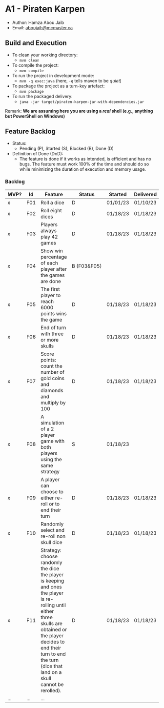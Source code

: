 # A1 - Piraten Karpen

  * Author: Hamza Abou Jaib
  * Email: aboujaih@mcmaster.ca

## Build and Execution

  * To clean your working directory:
    * `mvn clean`
  * To compile the project:
    * `mvn compile`
  * To run the project in development mode:
    * `mvn -q exec:java` (here, `-q` tells maven to be _quiet_)
  * To package the project as a turn-key artefact:
    * `mvn package`
  * To run the packaged delivery:
    * `java -jar target/piraten-karpen-jar-with-dependencies.jar` 

Remark: **We are assuming here you are using a _real_ shell (e.g., anything but PowerShell on Windows)**

## Feature Backlog

 * Status: 
   * Pending (P), Started (S), Blocked (B), Done (D)
 * Definition of Done (DoD):
   * The feature is done if it works as intended, is efficient and has no bugs. The feature must work 100% of the time and should do so while minimizing the duration of execution and memory usage.

### Backlog

| MVP? | Id  | Feature                                                                                                                                                                                                                                   | Status           | Started  | Delivered |
|------|-----|-------------------------------------------------------------------------------------------------------------------------------------------------------------------------------------------------------------------------------------------|------------------|----------|-----------|
| x    | F01 | Roll a dice                                                                                                                                                                                                                               | D                | 01/01/23 | 01/10/23  |
| x    | F02 | Roll eight dices                                                                                                                                                                                                                          | D                | 01/18/23 | 01/18/23  |
| x    | F03 | Players always play 42 games                                                                                                                                                                                                              | D                | 01/18/23 | 01/18/23  |
| x    | F04 | Show win percentage of each player after the games are done                                                                                                                                                                               | B&nbsp;(F03&F05) |          |           |
| x    | F05 | The first player to reach 6000 points wins the game                                                                                                                                                                                       | D                | 01/18/23 | 01/18/23  |
| x    | F06 | End of turn with three or more skulls                                                                                                                                                                                                     | D                | 01/18/23 | 01/18/23  | 
| x    | F07 | Score points: count the number of gold coins and diamonds and multiply by 100                                                                                                                                                             | D                | 01/18/23 | 01/18/23  |
| x    | F08 | A simulation of a 2 player game with both players using the same strategy                                                                                                                                                                 | S                | 01/18/23 |           |
| x    | F09 | A player can choose to either re-roll or to end their turn                                                                                                                                                                                | D                | 01/18/23 | 01/18/23  |  
| x    | F10 | Randomly select and re-roll non skull dice                                                                                                                                                                                                | D                | 01/18/23 | 01/18/23  |
| x    | F11 | Strategy: choose randomly the dice the player is keeping and ones the player is re-rolling until either three skulls are obtained or the player decides to end their turn to end the turn (dice that land on a skull cannot be rerolled). | D                | 01/18/23 | 01/18/23  | 
| ...  | ... | ...                                                                                                                                                                                                                                       |


